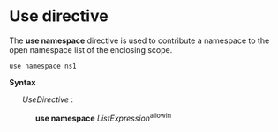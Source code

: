 # Use directive

The **use namespace** directive is used to contribute a namespace to the open namespace list of the enclosing scope.

```
use namespace ns1
```

**Syntax**

<ul>
    <i>UseDirective</i> :
    <ul>
        <b>use namespace</b> <i>ListExpression</i><sup>allowIn</sup>
    </ul>
</ul>